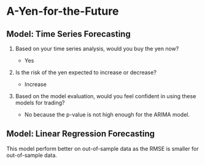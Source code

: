 # A-Yen-for-the-Future

## Model: Time Series Forecasting

1. Based on your time series analysis, would you buy the yen now?

    * Yes
    
2. Is the risk of the yen expected to increase or decrease?
    * Increase

3. Based on the model evaluation, would you feel confident in using these models for trading?
    * No because the p-value is not high enough for the ARIMA model.
    
## Model: Linear Regression Forecasting

This model perform better on out-of-sample data as the RMSE is smaller for out-of-sample data.